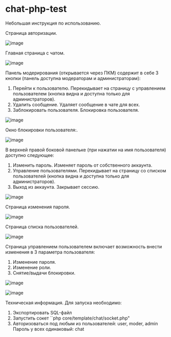 # chat-php-test

Небольшая инструкция по использованию.

Страница авторизации.

![image](https://github.com/nikitatsapko/chat-php-test/assets/34684142/ef78b16b-7fc7-463b-b685-d26007aebd62)

Главная страница с чатом. 

![image](https://github.com/nikitatsapko/chat-php-test/assets/34684142/1d598641-e06a-49c8-a8db-fe64b6b74cbc)

Панель модерирования (открывается через ПКМ) содержит в себе 3 кнопки (панель доступна модераторам и администраторам):
  1. Перейти к пользователю. Перекидывает на страницу с управлением пользователем (кнопка видна и доступна только для администраторов).
  2. Удалить сообщение. Удаляет сообщение в чате для всех.
  3. Заблокировать пользователя. Блокировка пользователя.

![image](https://github.com/nikitatsapko/chat-php-test/assets/34684142/bb4e976e-c91d-41d1-b8e2-4d4751e33ae3)

Окно блокировки пользователя:.

![image](https://github.com/nikitatsapko/chat-php-test/assets/34684142/e19d1fec-2174-4642-808b-6e17fb01db38)

В верхней правой боковой панельке (при нажатии на имя пользователя) доступно следующее:
  1. Изменить пароль. Изменяет пароль от собственного аккаунта.
  2. Управление пользователями. Перекидывает на страницу со списком пользователей (кнопка видна и доступна только для администраторов).
  3. Выход из аккаунта. Закрывает сессию.

![image](https://github.com/nikitatsapko/chat-php-test/assets/34684142/cae4e9cb-4231-4795-9fa1-aa3d93e97662)


Страница изменения пароля.

![image](https://github.com/nikitatsapko/chat-php-test/assets/34684142/40bbfce3-a357-41b4-a98d-b5db277637b6)

Страница списка пользователей.

![image](https://github.com/nikitatsapko/chat-php-test/assets/34684142/cbd09245-8594-469e-bfe2-c4570fcfeab0)

Страница управлением пользователем включает возможность внести изменения в 3 параметра пользователя:
  1. Изменение пароля.
  2. Изменение роли.
  3. Снятие/выдачи блокировки.

![image](https://github.com/nikitatsapko/chat-php-test/assets/34684142/b19f9f57-883d-4e1b-8032-92e16db18d01)

![image](https://github.com/nikitatsapko/chat-php-test/assets/34684142/7fb79aaf-92ea-40c2-92c0-0a9943ddc15b)


Техническая информация. Для запуска необходимо:
  1. Экспортировать SQL-файл
  2. Запустить сокет ``php core/template/chat/socket.php"
  3. Авторизоваться под любым из пользователей: user, moder, admin
     Пароль у всех одинаковый: chat
